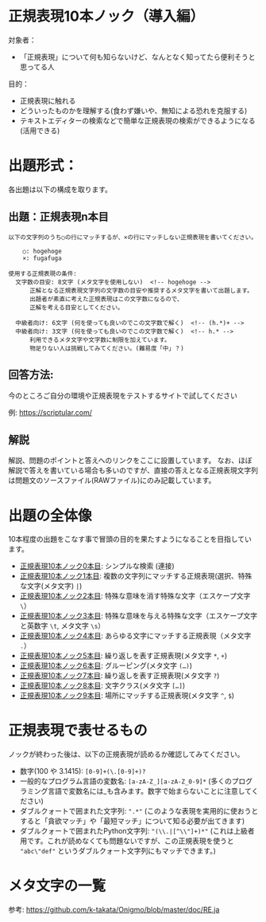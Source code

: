 # 正規表現10本ノック（導入編）

対象者：
  * 「正規表現」について何も知らないけど、なんとなく知ってたら便利そうと思ってる人

目的：
  * 正規表現に触れる
  * どういったものかを理解する(食わず嫌いや、無知による恐れを克服する)
  * テキストエディターの検索などで簡単な正規表現の検索ができるようになる(活用できる)

# 出題形式：

各出題は以下の構成を取ります。

## 出題：正規表現n本目

```
以下の文字列のうち○の行にマッチするが、×の行にマッチしない正規表現を書いてください。

    ○: hogehoge
    ×: fugafuga

使用する正規表現の条件:
  文字数の目安: 8文字 (メタ文字を使用しない)  <!-- hogehoge -->
      正解となる正規表現文字列の文字数の目安や推奨するメタ文字を書いて出題します。
      出題者が素直に考えた正規表現はこの文字数になるので、
      正解を考える目安としてください。

  中級者向け: 6文字 (何を使っても良いのでこの文字数で解く)  <!-- (h.*)+ -->
  中級者向け: 3文字 (何を使っても良いのでこの文字数で解く)  <!-- h.* -->
      利用できるメタ文字や文字数に制限を加えています。
      物足りない人は挑戦してみてください。(難易度「中」？)
```

## 回答方法:

今のところご自分の環境や正規表現をテストするサイトで試してください

例: https://scriptular.com/

## 解説

解説、問題のポイントと答えへのリンクをここに設置しています。
なお、ほぼ解説で答えを書いている場合も多いのですが、直接の答えとなる正規表現文字列は問題文のソースファイル(RAWファイル)にのみ記載しています。

<!--
* 「regexp」とは：正規表現は英語で"Regular Expression"と言い、略してregexp, regex, regx, re などと書く時がある
* 「hogehoge」とは：その文字列に特段意味のないことを表す文字列、バリエーションに「fugafuga」「piyopiyo」などがある。([メタ構文変数](https://ja.wikipedia.org/wiki/%E3%83%A1%E3%82%BF%E6%A7%8B%E6%96%87%E5%A4%89%E6%95%B0#:~:text=%E6%97%A5%E6%9C%AC%E3%81%AE%E3%81%BF%E3%81%A7%E4%BD%BF%E7%94%A8%E3%81%95%E3%82%8C,%E3%81%BB%E3%81%92%EF%BC%89%E3%80%8D%E3%81%AA%E3%81%A9%E3%81%8C%E3%81%82%E3%82%8B%E3%80%82))
* 「マッチ」とは正規表現と文字列を照合すること、正規表現により目的の文字列が検索できたら「マッチした」という
-->

# 出題の全体像

10本程度の出題をこなす事で冒頭の目的を果たすようになることを目指しています。

* [正規表現10本ノック0本目](knock000.md): シンプルな検索 (連接)
* [正規表現10本ノック1本目](knock001.md): 複数の文字列にマッチする正規表現(選択、特殊な文字(メタ文字) `|`)
* [正規表現10本ノック2本目](knock002.md): 特殊な意味を消す特殊な文字（エスケープ文字 `\`）
* [正規表現10本ノック3本目](knock003.md): 特殊な意味を与える特殊な文字（エスケープ文字と英数字 `\t`, メタ文字 `\s`）
* [正規表現10本ノック4本目](knock004.md): あらゆる文字にマッチする正規表現（メタ文字 `.`）
* [正規表現10本ノック5本目](knock005.md): 繰り返しを表す正規表現(メタ文字 `*`, `+`)
* [正規表現10本ノック6本目](knock006.md): グルーピング(メタ文字 `(…)`)
* [正規表現10本ノック7本目](knock007.md): 繰り返しを表す正規表現(メタ文字 `?`)
* [正規表現10本ノック8本目](knock008.md): 文字クラス(メタ文字 `[…]`)
* [正規表現10本ノック9本目](knock009.md): 場所にマッチする正規表現(メタ文字 `^`, `$`)

# 正規表現で表せるもの

ノックが終わった後は、以下の正規表現が読めるか確認してみてください。

* 数字(100 や 3.1415): `[0-9]+(\.[0-9]+)?`
* 一般的なプログラム言語の変数名: `[a-zA-Z_][a-zA-Z_0-9]*` (多くのプログラミング言語で変数名には_も含みます。数字で始まらないことに注意してください)
* ダブルクォートで囲まれた文字列: `".*"`  (このような表現を実用的に使おうとすると「貪欲マッチ」や「最短マッチ」について知る必要が出てきます)
* ダブルクォートで囲まれたPython文字列: `"(\\.|[^\\"]+)*"` (これは上級者用です。これが読めなくても問題ないですが、この正規表現を使うと `"abc\"def"` というダブルクォート文字列にもマッチできます。)

# メタ文字の一覧

参考: https://github.com/k-takata/Onigmo/blob/master/doc/RE.ja

<!--
# 2週目、中級者向けに扱うもの

1. 繰り返し {m,n}
1. 文字コード(ASCII、Unicode)で指定するメタ文字(\xHH, \uHHHH)

# コラム

そのうち書くかも（まだ中身はない)

* コラム：正規表現のオプションgについて
* 正規表現でのアルファベットの大小区別(正規表現のオプションi)
* 正規表現での改行の扱いその1 (正規表現のオプションm 複数行モード (\A, \Z, \z))
* 正規表現での改行の扱いその2 (正規表現のオプションs 単一行モード ("."))
* 正規表現で表せないもの。「括弧のネスト」など
* 正規表現の拡張 (?…)
* プログラミング言語からの利用(検索、判定、置換、抽出)
* プログラミング言語からの利用(メタ文字\Gが必要な時はどんな時？)
* 8進数でのコード指定と落とし穴
* 正規表現内のエスケープ文字とプログラミング言語自身のエスケープ文字の解釈

# この導入編で扱っていないもの

1. キャプチャと後方参照
1. 名前付きキャプチャと後方参照
1. 先読み（lookahead)、後読み(lookbehind)、正規表現の先と後って？
1. 最短マッチ (最小量指定子(reluctant quantifier))、貪欲マッチ (最大量指定(greedy quantifier)、バックトラック
1. 強欲マッチ (絶対最大量指定子(possessive quantifier))
1. モード修飾 (?imx-imx), (?imx-imx:…)
1. アトミックグループ(atomic grouping)
1. オプションx (extended)
1. コメント (?#…)
1. ループ展開
1. パフォーマンス
1. NFAとDFA
1. POSIX 文字クラス
2. 部分式呼び出し(subexpression call)
3. 条件分岐
4. 非包含オペレーター (absence operator)
5. Javaの文字クラスの集合演算
-->
